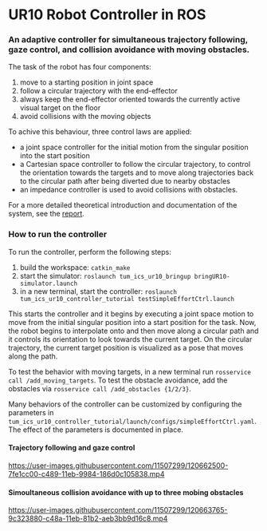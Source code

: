 # UR10 Robot Controller in ROS

### An adaptive controller for simultaneous trajectory following, gaze control, and collision avoidance with moving obstacles.

The task of the robot has four components:
1. move to a starting position in joint space
2. follow a circular trajectory with the end-effector
3. always keep the end-effector oriented towards the currently active visual target on the floor
4. avoid collisions with the moving objects

To achive this behaviour, three control laws are applied:
* a joint space controller for the initial motion from the singular position into the start position
* a Cartesian space controller to follow the circular trajectory, to control the orientation towards the targets and to move along trajectories back to the circular path after being diverted due to nearby obstacles
* an impedance controller is used to avoid collisions with obstacles.

For a more detailed theoretical introduction and documentation of the system, see the [report](https://github.com/mrcoliva/ur10-controller/blob/main/Report.pdf).

### How to run the controller
To run the controller, perform the following steps:
1. build the workspace: `catkin_make`
2. start the simulator: `roslaunch tum_ics_ur10_bringup bringUR10-simulator.launch`
3. in a new terminal, start the controller: `roslaunch tum_ics_ur10_controller_tutorial testSimpleEffortCtrl.launch`

This starts the controller and it begins by executing a joint space motion to move from the initial singular position into a start position for the task. 
Now, the robot begins to interpolate onto and then move along a circular path and it controls its orientation to look towards the current target. On the circular trajectory,
the current target position is visualized as a pose that moves along the path.

To test the behavior with moving targets, in a new terminal run `rosservice call /add_moving_targets`.
To test the obstacle avoidance, add the obstacles via `rosservice call /add_obstacles {1/2/3}`.

Many behaviors of the controller can be customized by configuring the parameters in `tum_ics_ur10_controller_tutorial/launch/configs/simpleEffortCtrl.yaml`.
The effect of the parameters is documented in place.

#### Trajectory following and gaze control
https://user-images.githubusercontent.com/11507299/120662500-7fe1cc00-c489-11eb-9984-186d0c105838.mp4

#### Simoultaneous collision avoidance with up to three mobing obstacles
https://user-images.githubusercontent.com/11507299/120663765-9c323880-c48a-11eb-81b2-aeb3bb9d16c8.mp4
